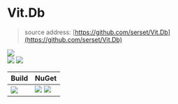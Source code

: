 ﻿
# Vit.Db
>source address: [https://github.com/serset/Vit.Db](https://github.com/serset/Vit.Db)    

![](https://img.shields.io/github/license/Serset/Vit.Db.svg)  
![](https://img.shields.io/github/repo-size/Serset/Vit.Db.svg)  ![](https://img.shields.io/github/last-commit/Serset/Vit.Db.svg)  
 

| Build | NuGet |
| -------- | -------- |
|![](https://github.com/serset/Vit.Db/workflows/ki_multibranch/badge.svg) | [![](https://img.shields.io/nuget/v/Vit.Db.svg)](https://www.nuget.org/packages/Vit.Db/) ![](https://img.shields.io/nuget/dt/Vit.Db.svg) |



